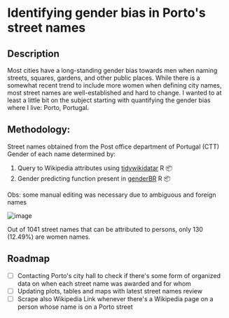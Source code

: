 # Identifying gender bias in Porto's street names

##  Description
Most cities have a long-standing gender bias towards men when naming streets, squares, gardens, and other public places. While there is a somewhat recent trend to include more women when defining city names, most street names are well-established and hard to change.
I wanted to at least a little bit on the subject starting with quantifying the gender bias where I live: Porto, Portugal.

## Methodology:  

Street names obtained from the Post office department of Portugal (CTT)
Gender of each name determined by:
  1. Query to Wikipedia attributes using [tidywikidatar](https://edjnet.github.io/tidywikidatar/) R 📦
  2. Gender predicting function present in [genderBR](https://github.com/meirelesff/genderBR) R 📦
  
Obs: some manual editing was necessary due to ambiguous and foreign names

![image](https://user-images.githubusercontent.com/55976107/205623899-bf2dbb53-7f9e-4669-a7a1-8208cfff3507.png)

Out of 1041 street names that can be attributed to persons, only 130 (12.49%) are women names.

## Roadmap

- [ ] Contacting Porto's city hall to check if there's some form of organized data on when each street name was awarded and for whom
- [ ] Updating plots, tables and maps with latest street names review
- [ ] Scrape also Wikipedia Link whenever there's a Wikipedia page on a person whose name is on a Porto street
